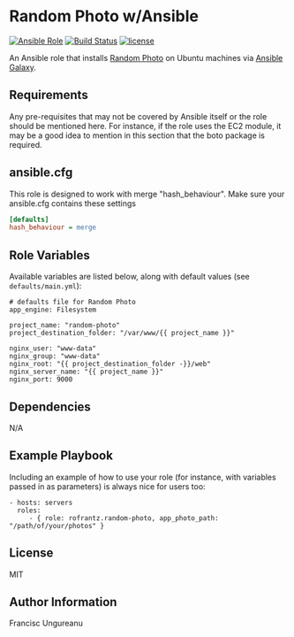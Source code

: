 Random Photo w/Ansible 
=========
[![Ansible Role](https://img.shields.io/ansible/role/20265.svg)](https://galaxy.ansible.com/rofrantz/random-photo/)
[![Build Status](https://travis-ci.org/rofrantz/ansible-role-random-photo.svg?branch=master)](https://travis-ci.org/rofrantz/ansible-role-random-photo)
[![license](https://img.shields.io/github/license/mashape/apistatus.svg)](https://galaxy.ansible.com/rofrantz/random-photo/)

An Ansible role that installs [Random Photo](https://github.com/rofrantz/random-photo) on Ubuntu machines via [Ansible Galaxy](https://galaxy.ansible.com/).

Requirements
------------
Any pre-requisites that may not be covered by Ansible itself or the role should be mentioned here. For instance, if the role uses the EC2 module, it may be a good idea to mention in this section that the boto package is required.

## ansible.cfg
This role is designed to work with merge "hash_behaviour". Make sure your
ansible.cfg contains these settings

```INI
[defaults]
hash_behaviour = merge
```

Role Variables
--------------
Available variables are listed below, along with default values (see `defaults/main.yml`):

    # defaults file for Random Photo
    app_engine: Filesystem
    
    project_name: "random-photo"
    project_destination_folder: "/var/www/{{ project_name }}"
    
    nginx_user: "www-data"
    nginx_group: "www-data"
    nginx_root: "{{ project_destination_folder -}}/web"
    nginx_server_name: "{{ project_name }}"
    nginx_port: 9000
    
Dependencies
------------
N/A

Example Playbook
----------------
Including an example of how to use your role (for instance, with variables passed in as parameters) is always nice for users too:

    - hosts: servers
      roles:
         - { role: rofrantz.random-photo, app_photo_path: "/path/of/your/photos" }

License
-------
MIT

Author Information
------------------
Francisc Ungureanu
